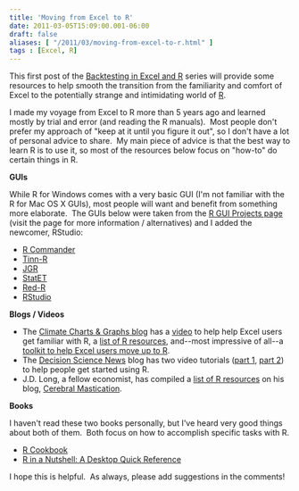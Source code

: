 ```yaml
---
title: 'Moving from Excel to R'
date: 2011-03-05T15:09:00.001-06:00
draft: false
aliases: [ "/2011/03/moving-from-excel-to-r.html" ]
tags : [Excel, R]
---
```


This first post of the [Backtesting in Excel and R](http://blog.fosstrading.com/2011/02/backtesting-in-excel-and-r.html) series will provide some resources to help smooth the transition from the familiarity and comfort of Excel to the potentially strange and intimidating world of [R](http://www.r-project.org/).  
  
I made my voyage from Excel to R more than 5 years ago and learned mostly by trial and error (and reading the R manuals).  Most people don't prefer my approach of "keep at it until you figure it out", so I don't have a lot of personal advice to share.  My main piece of advice is that the best way to learn R is to use it, so most of the resources below focus on "how-to" do certain things in R.  
  
**GUIs**  
  
While R for Windows comes with a very basic GUI (I'm not familiar with the R for Mac OS X GUIs), most people will want and benefit from something more elaborate.  The GUIs below were taken from the [R GUI Projects page](http://www.sciviews.org/_rgui/) (visit the page for more information / alternatives) and I added the newcomer, RStudio:  

*   [R Commander](http://socserv.mcmaster.ca/jfox/Misc/Rcmdr/)
*   [Tinn-R](http://www.sciviews.org/SciViews-R/index.html%3ESciViews-R%3C/a%3E%3C/li%3E%0A%3Cli%3E%3Ca%20href=)
*   [JGR](http://jgr.markushelbig.org/)
*   [StatET](http://www.walware.de/goto/statet)
*   [Red-R](http://www.red-r.org/)
*   [RStudio](http://www.rstudio.org/)

**Blogs / Videos**  

*   The [Climate Charts & Graphs blog](http://chartsgraphs.wordpress.com/) has a [video](http://chartsgraphs.wordpress.com/2009/02/27/video-to-help-excel-users-get-familiar-with-r/) to help help Excel users get familiar with R, a [list of R resources](http://chartsgraphs.wordpress.com/r-resources/), and--most impressive of all--a [toolkit to help Excel users move up to R](http://chartsgraphs.wordpress.com/learnr-toolkit/).
*   The [Decision Science News](http://www.decisionsciencenews.com/) blog has two video tutorials ([part 1](http://www.decisionsciencenews.com/2007/09/26/r-video-tutorial-number-1/), [part 2](http://www.decisionsciencenews.com/2007/10/02/r-video-tutorial-number-2/)) to help people get started using R.
*   J.D. Long, a fellow economist, has compiled a [list of R resources](http://www.cerebralmastication.com/r-resources/) on his blog, [Cerebral Mastication](http://www.cerebralmastication.com/).

**Books**  
  
I haven't read these two books personally, but I've heard very good things about both of them.  Both focus on how to accomplish specific tasks with R.  

*   [R Cookbook](http://www.amazon.com/gp/product/0596809158?ie=UTF8&tag=fosstrading-20&linkCode=as2&camp=1789&creative=390957&creativeASIN=0596809158)
*   [R in a Nutshell: A Desktop Quick Reference](http://www.amazon.com/gp/product/059680170X?ie=UTF8&tag=fosstrading-20&linkCode=as2&camp=1789&creative=390957&creativeASIN=059680170X)

I hope this is helpful.  As always, please add suggestions in the comments!